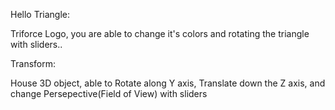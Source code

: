 Hello Triangle:

Triforce Logo, you are able to change it's colors and  rotating the triangle with sliders..


Transform:

House 3D object, able to Rotate along Y axis, Translate down the Z axis, and change Persepective(Field of View) with  sliders
